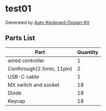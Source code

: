 # test01

Generated by [Auto-Keyboard-Design-Kit](https://auto-kdk.pages.dev/)

## Parts List

|Part|Quantity|
|---|---|
|wired controller|1|
|Conthrough(2.5mm, 11pin)|2|
|USB-C cable|1|
|MX switch and socket|18|
|Diode|18|
|Keycap|18|

